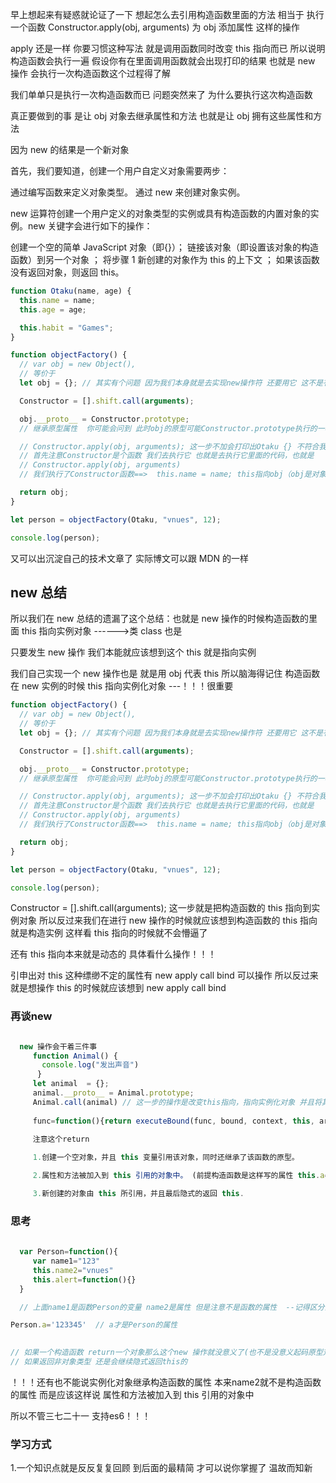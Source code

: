 早上想起来有疑惑就论证了一下
想起怎么去引用构造函数里面的方法
相当于 执行一个函数 Constructor.apply(obj, arguments) 为 obj 添加属性 这样的操作

apply 还是一样 你要习惯这种写法 就是调用函数同时改变 this 指向而已 所以说明构造函数会执行一遍 假设你有在里面调用函数就会出现打印的结果
也就是 new 操作 会执行一次构造函数这个过程得了解

我们单单只是执行一次构造函数而已 问题突然来了 为什么要执行这次构造函数

真正要做到的事 是让 obj 对象去继承属性和方法 也就是让 obj 拥有这些属性和方法

因为 new 的结果是一个新对象

首先，我们要知道，创建一个用户自定义对象需要两步：

通过编写函数来定义对象类型。
通过 new 来创建对象实例。

new 运算符创建一个用户定义的对象类型的实例或具有构造函数的内置对象的实例。new 关键字会进行如下的操作：

创建一个空的简单 JavaScript 对象（即{}）；
链接该对象（即设置该对象的构造函数）到另一个对象 ；
将步骤 1 新创建的对象作为 this 的上下文 ；
如果该函数没有返回对象，则返回 this。

```javascript
function Otaku(name, age) {
  this.name = name;
  this.age = age;

  this.habit = "Games";
}

function objectFactory() {
  // var obj = new Object(),
  // 等价于
  let obj = {}; // 其实有个问题 因为我们本身就是去实现new操作符 还要用它 这不是有问题吗

  Constructor = [].shift.call(arguments);

  obj.__proto__ = Constructor.prototype;
  // 继承原型属性  你可能会问到 此时obj的原型可能Constructor.prototype执行的一样 但是此时如果加上Constructor.prototype.a=function(){}呢？对吧

  // Constructor.apply(obj, arguments); 这一步不加会打印出Otaku {} 不符合我们的预期
  // 首先注意Constructor是个函数 我们去执行它 也就是去执行它里面的代码，也就是
  // Constructor.apply(obj, arguments)
  // 我们执行了Constructor函数==>  this.name = name; this指向obj（obj是对象） 相当于 obj.name=name    一目了然  实际就是往对象添加属性的操作   Constructor.apply(obj, arguments)这个操作   实现方式是函数去执行这些表达式  至此new操作完美结束

  return obj;
}

let person = objectFactory(Otaku, "vnues", 12);

console.log(person);
```

又可以出沉淀自己的技术文章了 实际博文可以跟 MDN 的一样

## new 总结

所以我们在 new 总结的遗漏了这个总结：也就是 new 操作的时候构造函数的里面 this 指向实例对象 ------>类 class 也是

只要发生 new 操作 我们本能就应该想到这个 this 就是指向实例

我们自己实现一个 new 操作也是 就是用 obj 代表 this 所以脑海得记住
构造函数在 new 实例的时候 this 指向实例化对象 ---！！！很重要

```javascript
function objectFactory() {
  // var obj = new Object(),
  // 等价于
  let obj = {}; // 其实有个问题 因为我们本身就是去实现new操作符 还要用它 这不是有问题吗

  Constructor = [].shift.call(arguments);

  obj.__proto__ = Constructor.prototype;
  // 继承原型属性  你可能会问到 此时obj的原型可能Constructor.prototype执行的一样 但是此时如果加上Constructor.prototype.a=function(){}呢？对吧

  // Constructor.apply(obj, arguments); 这一步不加会打印出Otaku {} 不符合我们的预期
  // 首先注意Constructor是个函数 我们去执行它 也就是去执行它里面的代码，也就是
  // Constructor.apply(obj, arguments)
  // 我们执行了Constructor函数==>  this.name = name; this指向obj（obj是对象） 相当于 obj.name=name    一目了然  实际就是往对象添加属性的操作   Constructor.apply(obj, arguments)这个操作   实现方式是函数去执行这些表达式  至此new操作完美结束

  return obj;
}

let person = objectFactory(Otaku, "vnues", 12);

console.log(person);
```

Constructor = [].shift.call(arguments);
这一步就是把构造函数的 this 指向到实例对象 所以反过来我们在进行 new 操作的时候就应该想到构造函数的 this 指向就是构造实例 这样看 this 指向的时候就不会懵逼了

还有 this 指向本来就是动态的 具体看什么操作！！！

引申出对 this 这种缥缈不定的属性有 new apply call bind 可以操作
所以反过来就是想操作 this 的时候就应该想到 new apply call bind





### 再谈new

 ```javascript

   new 操作会干着三件事
      function Animal() {
        console.log("发出声音")
       }
      let animal  = {};
      animal.__proto__ = Animal.prototype;
      Animal.call(animal) // 这一步的操作是改变this指向，指向实例化对象 并且将其构造函数this关联的属性绑定给实例化对象
      
      func=function(){return executeBound(func, bound, context, this, args.concat(callArgs))}
      
      注意这个return 

      1.创建一个空对象，并且 this 变量引用该对象，同时还继承了该函数的原型。

      2.属性和方法被加入到 this 引用的对象中。 (前提构造函数是这样写的属性 this.a=.... 注意以前是这样想的会认为a是构造函数的属性 实际则不然 你可以说是属性 但不可以是说为a是构造函数的属性)

      3.新创建的对象由 this 所引用，并且最后隐式的返回 this.
 

 ```

### 思考

```javascript
   
  var Person=function(){
     var name1="123"
     this.name2="vnues"
     this.alert=function(){}
  }

  // 上面name1是函数Person的变量 name2是属性 但是注意不是函数的属性  --记得区分清楚 

Person.a='123345'  // a才是Person的属性

  
// 如果一个构造函数 return一个对象那么这个new 操作就没意义了(也不是没意义起码原型对象继承了) 本来是隐式返回this
// 如果返回非对象类型 还是会继续隐式返回this的

```

！！！还有也不能说实例化对象继承构造函数的属性 本来name2就不是构造函数的属性
而是应该这样说 属性和方法被加入到 this 引用的对象中

所以不管三七二十一  支持es6！！！

### 学习方式

1.一个知识点就是反反复复回顾 到后面的最精简  才可以说你掌握了  温故而知新